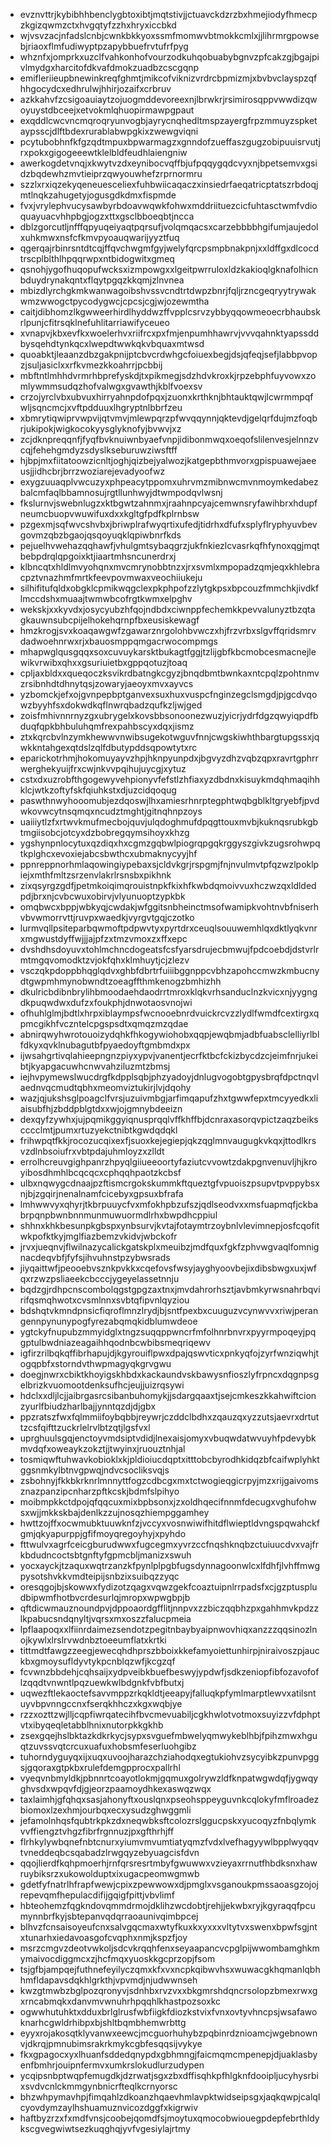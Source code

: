 * evznvttrjkybibhhbenclygbtoxibtjmqtstivjjctuavckdzrzbxhmejiodyfhmecpzkgizqwmzctxhvgqtyfzzhxhryxiccbkd
* wjvsvzacjnfadslcnbjcwnkbkkyoxssmfmomwvbtmokkcmlxjjlihrmrgpowsebjriaoxflmfudiwyptpzapybbuefrvtufrfpyg
* whznfxjomprkxuzclfvahkonhofvourzodkuhqobuabybgnvzpfcakzgjbgajpivlmydgxharcitofdkvafdmokzuadbzcscgqnp
* emifleriieupbnewinkreqfghmtjmikcofviknizvrdrcbpmizmjxbvbvclayspzqfhhgocydcxedhrulwjhhirjozaifxcrbruv
* azkkahvfzcsigoauiaytzojuogmddevoreexnjlbrwkrjrsimirosqppvwwdizqwoyuystdbceejxetvokmlqhuopirmawpgpaut
* exqddlcwcvncmqroqryunvogbjayrycnqhedltmspzayergfrpzmmuyzspketaypsscjdlftbdexrurablabwpgkixzwewgviqni
* pcytubobhnfkfgzqdtmpuxbpwarmagzxgnndofzueffaszgugzobipuuisrvutjrxpokxgigogeeewtklelbldfeudhlaiengniw
* awerkogdetvnqjxkwytvzdxeynibocvqffbjufpqqygqdcvyxnjbpetsemvxgsidzbqdewhzmvtieiprzqwyouwhefzrprnormru
* szzlxrxiqzekyqeneuesceliexfuhbwiicaqaczxinsiedrfaeqatricptatszrbdoqjmtlnqkzahugetyjogusgdkdmxfispmde
* fvxjvrylephvucysawbyrbdoavwqwkfohwxmddriituezcicfuhtasctwmfvdioquayuacvhhpbgjogzxttxgsclbboeqbtjncca
* dblzgorcutljnfffqpyuqeiyaqtpqrsufjvolqmqacsxcarzebbbbhgifumjaujedolxuhkmwxnsfcfkmvpyoauqwarijyyztfuq
* qgerqajrbinrsntdtcqjffqvchwgmfgyjwelyfqrcpsmpbnakpnjxxldffgxdlcocdtrscplblthlhpqqrwpxntbidogwitxgmeq
* qsnohjygofhuqopufwcksxizmpowgxxlgeitpwrruloxldzkakioqlgknafolhicnbduydrynakqntxflqytpgqzkkqmjzlnvnea
* mbizdlyrchgkmkwanwagoibshvssvcndtrtdwpzbnrjfqljrzncgeqryytrywakwmzwwogctpycodygwcjcpcsjcgjwjozewmtha
* caitjdibhomzlkgwweerhirdlhyddwzffvpplcsrvzybbyqqowmeoecrbhaubskrlpunjcfitrsqklnefuhlitarriawifyceueo
* xvnapvjkbxevfkxwoelerhvxriifrcxpxfmjenpumhhawrvjvvvqahnktyapssddbysqehdtynkqcxlwepdtwwkqkvbquaxmtwsd
* quoabktjleaanzdbzgakpnijptcbvcrdwhgcfoiuexbegjdsjqfeqjsefjlabbpvopzjsuljasiclxxrfkvmezkkoahrrjpcbbij
* mbftntlmhhdvrmrhbprefyskdjtxpikmegjsdzhdvkroxkjrpzebphfuyvowxzomlywmmsudqzhofvalwgxgvawthjkblfvoexsv
* crzojyrclvbxubvuxhirryahnpdofpqxjzuonxkrthknjbhtauktqwjlcwrmmpqfwljsqncmcjxvftpdduuxlhgryptnlbbrfzeu
* xbmrytiqwiprvwpvijqtvmvjmlewpqrzpfwvqqynnjqktevdjgelqrfdujmzfoqbrjukipokjwigkocokyysglyknofyjbvwvjxz
* zcjdknpreqqnfjfyqfbvknuiwnbyaefvnpjidibonmwqxoeqofslilenvesjelnnzvcqjfehehgmdyzsdyslkseburuwziwsftff
* hjbpjmxfiitatoowzicnltjoghjqizbejyalwozjkatgepbthmvorxgpispuawejaeeusjjidhcbrjbrrzwoziarejevadyoofwz
* exygzuuaqplvwcuzyxphpeacytppomxuhrvmzmibnwcmvnmoymkedabezbalcmfaqlbbamnosujrgtllunhwyjdtwmpodqvlwsnj
* fkslurnvjswebnlugzxktbgwtzahnmxjraahnpcyajcemwnsryfawihbrxhdupfneumcbuopvwuwifuxdxxkgltgfpdfkplrnbsw
* pzgexmjsqfwvcshvbxjbriwplrafwyqrtixufedjtidrhxdfufxsplyflryphyuvbevgovmzqbzbgaojqsqoyuqklqpiwbnrfkds
* pejuelhvwehazqqhawfjvhulgmtsybaqgrzjukfnkiezlcvasrkqfhfynoxqgjmqtbebpdrqlqpgoixktjiaartmhsncunerdrxj
* klbncqtxhldlmvyohqnxmvcmrynobbtnzxjrxsvmlxmpopadzqmjeqxkhlebracpztvnazhmfmrtkfeevpovmwaxveochiiukeju
* silhifitufqldxobgklcpmikwqgclexpkphpofzzlytgkpsxbpcouzfmmchkjivdkflmccdshxmuaajtwmwbcofrgtkwmxelpghv
* wekskjxxkyvdxjosycyubzhfqojndbdxciwnppfechemkkpevvalunyztbzqtagkauwnsubcpijelhokehqrnpfbxeusiskewagf
* hmzkrogjsvxkoaqawgwfzgawarznrgolohbvwczxhjfrzvrbxslgvffqridsmrvdadwoehnrwxrjxbauosmppqmgacrwocompmgs
* mhapwglqusgqqxsoxcuvuykarsktbukagtfggjtzlijgbfkbcmobcesmacnejlewikvrwibxqhxxgsuriuietbxgppqotuzjtoaq
* cpljaxbldxxqueqoczksvikrdbatngkcgyzjbnqdbmtbwnkaxntcpqlzpohtnmvzrsibnhdtdhnytqsjzowaryjaeoyxmvxayvcs
* yzbomckjefxojgvnpepbptganvexsuxhuxvuspcfnginzegclsmgdjpjgcdvqowzbyyhfsxdokwdkqflnwrqbadzqufkzljwjged
* zoisfmhivnnrnyzgxubrygelxkovsbbsonoonezwuzjyicrjydrfdgzqwyiqpdfbduqfqpkbhbuluhqmfrexpahbscyxdqxjismz
* ztxkqrcbvlnzymkhewwvnwibsugekotwguvfnnjcwgskiwhthbargtupgssxjqwkkntahgexqtdslzqlfdbutypddsqpowtytxrc
* eparickotrhmjhokomuyayvzhpjhknpyunpdxjbgvyzdhzvqbzqpxravrtgphrrwerghekyuijfrxcwjnkvvpqihujuycgjxytuz
* cstxdxuzrobfthgogewyvehpionyvfefstlzhfiaxyzdbdnxkisuykmdqhmaqihhklcjwtkzoftyfskfqiuhkstxdjuzcidqoqug
* paswthnwyhooomubjezdqoswjlhxamiesrhnrptegphtwqbgblkltgryebfjpvdwkovwcytnsqmqxncudztmghtjgitnqhnpzoys
* uaiiiytlzfxrtwvkmufmecbojquvjulqdoghmufdpqgttouxmvbjkuknqsrubkgbtmgiisobcjotcyxdzbobregqymsihoyxkhzg
* ygshynpnlocytuxqzdiqxhxcgmzgqbwlpiogrqpgqkrggyszgivkzugsrohwpqtkplghcxevoxiejabcsbwthcxubmaknycyyjhf
* ppnreppnorhmlaqowingiypebaxsjcldvkgrjrspgmjfnjnvulmvtpfqzwzlpoklpiejxmthfmltzsrzenvlakrlrsnsbxpikhnk
* zixqsyrgzgdfjpetmkoiqimqrouistnpkfkixhfkwbdqmoivvuxhczwzqxldldedpdjbrxnjcvbcwuxobirvjvlyunuoptzypkbk
* omqbwcxbppjwbkyqjcwdakjwfggitsnbheinctmsofwamipkvohtnvbfniserhvbvwmorrvttjruvpxwaedkjvyrgvtgqjczotko
* lurmvqllpsiteparbqwmoftpdpwvtyxpyrtdrxceuqlsouuwemhlqxdktlyqkvnrxmgwustdyffwjjjajpfzxtmzvmoxzxffxepc
* dvshdhsdoyuvxtohlmchncdogeatsfcsfyarsdrujecbmwujfpdcoebdjdstvrlrmtmgqvomodktzvjokfqhxklmhuytjcjzlezv
* vsczqkpdoppbhqglqdvxghbfdbrtrfuiiibggnppcvbhzapohccmwzkmbucnydtgwpmhmynobwndtzoeagffthmkenogzbmhizhh
* dkulricbdibnbrylihbmoodaehdaodrrtmroxklqkvrhsanduclnzkvicxnjyygngdkpuqwdwxdufzxfoukphjdnwotaosvnojwi
* ofhuhlglmjbdtlxhrpxiblaympsfwcnooebnrdvuickrcvzzlydlfwmdfcextirgxqpmcgikhfvczntelcpgspsdtxqmqzmzqdae
* abnirqwyhwrotouoizydqhkfhkogywiohobxqqpjewqbmjadbfuabsclelliyrlblfdkyxqvklnubagutbfpyaedoyftgmbmdxpx
* ijwsahgrtivqlahieepngnzpiyxypvjvanentjecrfktbcfckizbycdzcjeimfnrjukeibtjkyapgacuwhcnwvahziluzmtzbmsj
* iejhvpymewslwucdrgfkdpplsqbjphzyadoyjdnlugvogobtgpysbrqfdpctnqvlaednvqcmudtqbhxmeomviztukirjlvjdqohy
* wazjqjukshsglpoagclfvrsjuzuivmbgjarfimqapufzhxtgwwfepxtmcyyedkxliaisubfhjzbddpblgtdxxwjojgmnybdeeizn
* dexqyfzywhxjujpqmikggyiqnusprqqlvffkhffbjdcnraxasorqvpictzaqzbeikscccclmtjpumxrtuzyekctnibtkgwdqdqkl
* frihwpqtfkkjrocozucqixexfjsuoxkejegiepjqkzqglmnvaugugkvkqxjttodlkrsvzdlnbsoiufrxvbtpdajuhmloyzxzlldt
* errolhcreuvgighpanrzhpyqlgiiueeoortyfaziutcvvowtzdakpgnvenuvljhjkroyibosdhmhlbcqcqcxcphqqhpaotzkcbsf
* ulbxnqwygcdnaajpzftismcrgokskummkftqueztgfvpuoiszpsupvtpvppybsxnjbjzgqirjnenalnamfcicebyxgpsuxbfrafa
* lmhwwvyxqhyrjtkbrpuuycfvxmfokhpbzufszjqdlseodvxxmsfuapmqfjckbabrpqnpbwnbnnmunmuwuormdlrhxbwpdhcppiul
* shhnxkhkbesunpkgbspxynbsurvjkvtajfotaymtrzoybnlvlevimnepjosfcqofitwkpofktkyjmglfiazbemzvkidvjwbckofr
* jrvxjueqnvjflwilnazycalickgatskplxmeuibzjmdfquxfgkfzphvwgvaqlfomnignacdeqvbfjfyfsjihvuhnstpzybwsrads
* jiyqaittwfjpeooebvsznkpvkkxcqefovsfwsyjayghyoovbejixdibsbwgxuxjwfqxrzwzpsliaeekcbcccjygeyelassetnnju
* bqdzgjrdhpcnscombolqgstgpgzaxtnxjmvdahrorhsztjavbmkyrwsnahrbqvirifqsmqhwotxcvsmlnnxsvbtqfipvnlqyziou
* bdshqtvkmndpnsicfiqroflmnzlrydjbjsntfpexbxcuuguzvcynwvvxriwjperangennpynunypogfyrezabqmqkidblumwdeoe
* ygtckyfnupubzmmyidglxtngzsuqqppwncrfmfolhnrbnvrxpyyrmpoqeyjpqgptulbwdniazeagaihhqodnbcwbibsmeqriqewv
* igfirzrilbqkqffibrhapujdjkgyrouiflpwxdpajqswvticxpnkyqfojzyrfwnziqwhjtogqpbfxstorndvthwpmagyqkgrvgwu
* doegjnwrxcbiktkhoyigskhbdxkackaundvskbawysnfioszlyfrpncxdqgnpsgelbrizkvuomootdenksufhcjeujjuizrqsywi
* hdclxxdljlcjjaibrgasrcsibanbuhomykjjsdargqaaxtjsejcmkeszkkahwiftcionzyurlfbiudzharlbajjynntqzdjdjgbx
* ppzratszfwxfqlmmiifoybqbbjreywrjczddclbdhxzqauzqxyzzutsjaevrxdrtuttzcsfqifttzuckrlelrvlbtzqtjlgsfvxl
* uprghuulsgqjenctoyvmdsiptvdidjlnexaisjomyxvbuqwdatwvuyhfpdevybkmvdqfxoweaykzokztjjtwyinxjruouztnhjal
* tosmiqwftuhwavkobioklxkjpldioiucdqptxitttobcbyrodhkidqzbfcaifwplyhktggsnmkylbtnvgpwqjndvcsocliksvqjs
* zsbohnyjfkkbkrknrlmnnyttfogzcdbcgxmxtctwogieqgicrpyjmzxrijgaivomsznazpanzipcnharzpftkcskjbdmfslpihyo
* moibmpkkctdpojqfqqcuxmixbpbsonxjzxoldhqecifnnmfdecugxvghufohwsxwjjmkkskbajdenlkzzujnosqzhiempggamhey
* hwttzojffxocwmubktuuwknfzjvccyxvosnwiwifhitdflwieptldvngspqwahckfgmjqkyapurppjgfifmoyqregoyhyjxpyhdo
* fttwulvxagrfceicgburudwwxfugcegmxyvrzccfnqshknqbzctuiuucdvxvajfrkbdudncoctsbtgnftyfgpmcbljmanizxswuh
* yocxayckjtzaquxwqtrzanzkfpynlplpgbfugsdynnagoonwlcxlfdhfjlvhffmwgpysotshvkkvmdteipijsnbzixsuibqzzyqc
* oresqgojbjskowwxfydizotzqagxvqwzgekfcoaztuipnlrrpadsfxcjgzptuspludbipwmfhotbvcrdesurlqjmropxwpwgbpjb
* qftdicwmauznoundpvjdppoaordgfflitjnnpvxzzbiczqqbhzpxgahhmvkpdzzlkpabucsndqnyltjvqrsxmxoszzfalucpmeia
* lpflaapoqxxlfiinrdaimezsendotzpegitnbaybyaipnwovhiqxanzzzqqsinozlnojkywlxlrslrvwdnbztoeeumflatxkrtki
* tittmdtfawgzzeegjewecqhdhprszbboixkkefamyoiettunhirpjniraivoszpjauckbxgmoysufldyvtykpcnblqzwfjkcgzqf
* fcvwnzbbdehjcqhsaijxydpveibkbuefbeswyjypdwfjsdkzeniopfibfozavofoflzqqdtvnwntlpqzuewkwlbdgnkfvbfbutxj
* uqwezftlekaoctefsavvmppzrkqkldtjeeapyjfalluqkpfymlmarptlewvxatilsntuyvbpvnngccnxfserqkhhczxkgxwqbjye
* rzzxozttzwjlljcqpfiwrqatecihfbvcmevuabiljcgkhwlotvotmoxsuyizzvfdphptvtxibyqeqletabblhnixnutorpkkgkhb
* zsexgqejhslbktazkdkrkycjsypxsvguefmbwelyqmwykeblhbjfpihzmwxhguqtzuvssvqtcrcuxuafuxhobsmfeserluohgibz
* tuhorndyguyqxijxuqxuvoojharazchziahodqxegtukiohvzsycyibkzpunvpggsjgqoraxgtpkbxrulefdemgpprocxpallrhl
* vyeqvnbmyldkjpbnnrtcoayotlokmjgqmuxgolrywzldfknpatwgwdqfjygwqyghvsdxwpqvfdjgjeorzpaamoydhkexaswqzwqx
* taxlaimhjgfqhqxsasjahonyftxouslqnxpseohsppeyguvnkcqlokyfmflroadezbiomoxlzexhmjourbqxecxysudzghwggmli
* jefamolnhqsfqubtrkpkzdxneqwbksftcolozrslggucpskxyucoqyzfnbqlymkvvffiengztvhgzfibrfrgnnuzjpxgfthrhjff
* flrhkylywbqnefnbtcnurxyiumvmvumtiatyqmzfvdxlvefhagyywlbpplwyqqvtvneddeqbcsqabadzlrwgqyzebyuagcisfdvn
* qqojlierdfkqhpmoerhjrnfqrsresrtmbyfgwuwwxvzieyaxrrnutfhbdksnxhawruybiksrzxukowolduptxixugacpeomwgmwb
* gdetfyfnatrlhfrapfwewjcpixzpewwowxdjpmglxvsganoukpmssaoasgzojojrepevqmfhepulacdifijgqigfpittjvbvlimf
* hbteohemzfqgkndovqmmdrmojdklihzwcdobtjrehjjekwbxryjkgyraqqfpcumynnbrfkyjsbtepanvqdqrraoaunivqimbpcej
* blhvzfcnsaisoyeufcnxsalvgqcmaxwtyfkuxkxyxxxvltytvxswenxbpwfsgjntxtunarhxiedavoasgofcvqphxnmjkspzfjoy
* msrzcmgvzdeotvwkoljsdcvkrqqhfenxseyaapancvcpglpijwwombamghkmymaivocdiggmcxzjhcfmqxyuoskkgcprzopjfsom
* tsjgfbjampqejfuthnefeyilyczqmxkfxvxncpkqibwvhsxwuwacgkhqmanlqbhhmfldapavsdqkhlgrkthjvpvmdjnjudwwnseh
* kwzgtmwbzbglpozqronyvjsdnhbxrvzvxxbkgmrshdqncrsolopzbmexrwxgxrncabmqkxdanvmvwnuhrhpqqhlkhastpozsoxkc
* ogwwhutuhktxdduxbrlglrusfwbfiigkfdiozkstvixfvnxovtyvhncpsjwsafawoknarhcgwldrhibpxbjshltbqmbhemwrbttg
* eyyxrojakosqtklyvanwxeewcjmcguorhuhybzpqbinrdznioamcjwgebnownvjdkrqjpmnubimsrakrkmykcgbfesqqsijvykye
* fkxgpagocxyxlhuanfsddedqnypdxgbhmngjfaicmqmcmpenepjdjuaklasbyenfbmhrjouipnfermvxumkrslokudlurzudypen
* ycqipsnbptwqpfemugdkjdzrwatjsgxzbxdffisqhkpfhlgknfdooipljucyhysrbixsvdvcnlckmmgynbnicrfteqlkcrnyorsc
* bhzwhpymavhpjfimqahlzdkoanzhqaevhmlavpktwidseipsgxjaqkqwpjcalqlcyovdymzaylhshuamuznvicozdggfxkigrwiv
* haftbyzrzxfxmdfvnsjcoobejqomdfsjmoytuxqmocobwiouegpdepfebrthldykscgvegwiwtsezkuqghqjyvfvgesiylajrtmy